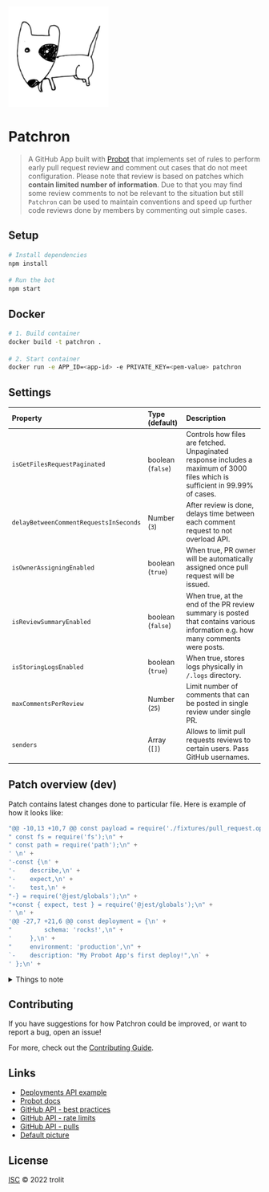 <img src="https://github.com/trolit/Patchron/blob/master/picture.jpg" alt="Patchron image" height="200"/>

# Patchron

> A GitHub App built with [Probot](https://github.com/probot/probot) that implements set of rules to perform early pull request review and comment out cases that do not meet configuration. Please note that review is based on patches which **contain limited number of information**. Due to that you may find some review comments to not be relevant to the situation but still `Patchron` can be used to maintain conventions and speed up further code reviews done by members by commenting out simple cases.

## Setup

```sh
# Install dependencies
npm install

# Run the bot
npm start
```

## Docker

```sh
# 1. Build container
docker build -t patchron .

# 2. Start container
docker run -e APP_ID=<app-id> -e PRIVATE_KEY=<pem-value> patchron
```

## Settings

| Property                               | Type (default)       | Description                                                                                                                   |
| :------------------------------------- | :------------------- | :---------------------------------------------------------------------------------------------------------------------------- |
| `isGetFilesRequestPaginated`           | boolean (`false`)    | Controls how files are fetched. Unpaginated response includes a maximum of 3000 files which is sufficient in 99.99% of cases. |
| `delayBetweenCommentRequestsInSeconds` | Number (`3`)         | After review is done, delays time between each comment request to not overload API.                                           |
| `isOwnerAssigningEnabled`              | boolean (`true`)     | When true, PR owner will be automatically assigned once pull request will be issued.                                          |
| `isReviewSummaryEnabled`               | boolean (`false`)    | When true, at the end of the PR review summary is posted that contains various information e.g. how many comments were posts. |
| `isStoringLogsEnabled`                 | boolean (`true`)     | When true, stores logs physically in `/.logs` directory.                                                                      |
| `maxCommentsPerReview`                 | Number (`25`)        | Limit number of comments that can be posted in single review under single PR.                                                 |
| `senders`                              | Array<string> (`[]`) | Allows to limit pull requests reviews to certain users. Pass GitHub usernames.                                                |

## Patch overview (dev)

Patch contains latest changes done to particular file. Here is example of how it looks like:

```js
"@@ -10,13 +10,7 @@ const payload = require('./fixtures/pull_request.opened');\n" +
" const fs = require('fs');\n" +
" const path = require('path');\n" +
' \n' +
'-const {\n' +
'-    describe,\n' +
'-    expect,\n' +
'-    test,\n' +
"-} = require('@jest/globals');\n" +
"+const { expect, test } = require('@jest/globals');\n" +
' \n' +
'@@ -27,7 +21,6 @@ const deployment = {\n' +
"         schema: 'rocks!',\n" +
'     },\n' +
"     environment: 'production',\n" +
`-    description: "My Probot App's first deploy!",\n` +
' };\n' +
```

<details>
<summary>Things to note</summary>

-   line that was added starts with `+`
-   line that was removed starts with `-`
-   line that was unchanged starts with `whitespace`
-   line that begins with `@@` is <em>hunk header</em>. It allows to identify lines in respect to source file. It also informs about hunk length.

Hunk header e.g. `@@ -10,13 +10,7 @@` contains following information:

-   LEFT SIDE `-10,13`
    -   10 is number of first line that starts below hunk header
    -   13 is left side hunk length (sum of unchanged and removed lines)
-   RIGHT SIDE `+10,7`
    -   10 is number of first line that starts below hunk header
    -   7 is right side hunk length (sum of unchanged and added lines)

</details>

## Contributing

If you have suggestions for how Patchron could be improved, or want to report a bug, open an issue!

For more, check out the [Contributing Guide](CONTRIBUTING.md).

## Links

-   [Deployments API example](https://developer.github.com/v3/repos/deployments/)
-   [Probot docs](https://probot.github.io/docs/)
-   [GitHub API - best practices](https://docs.github.com/en/rest/guides/best-practices-for-integrators)
-   [GitHub API - rate limits](https://docs.github.com/en/developers/apps/building-github-apps/rate-limits-for-github-apps)
-   [GitHub API - pulls](https://docs.github.com/en/rest/reference/pulls)
-   [Default picture](https://pixabay.com/vectors/dog-pet-hound-black-eye-animal-151123/)

## License

[ISC](LICENSE) © 2022 trolit

